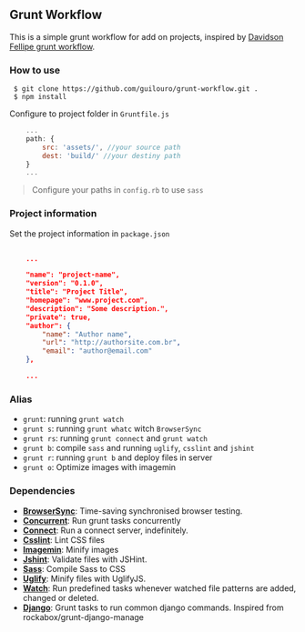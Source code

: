 ## Grunt Workflow

This is a simple grunt workflow for add on projects, inspired by [Davidson Fellipe grunt workflow](https://github.com/davidsonfellipe/grunt-workflow).

### How to use

```shell
 $ git clone https://github.com/guilouro/grunt-workflow.git .
 $ npm install 
```

Configure to project folder in `Gruntfile.js`

```javascript
	...
	path: {
        src: 'assets/', //your source path
        dest: 'build/' //your destiny path
    }
    ...
```

> Configure your paths in `config.rb` to use `sass`


### Project information

Set the project information in `package.json`

```json
	
	...

	"name": "project-name",
	"version": "0.1.0",
	"title": "Project Title",
	"homepage": "www.project.com",
	"description": "Some description.",
	"private": true,
	"author": {
		"name": "Author name",
		"url": "http://authorsite.com.br",
		"email": "author@email.com"
	},

	...

```

### Alias

* `grunt`: running `grunt watch`
* `grunt s`: running `grunt whatc` witch `BrowserSync`
* `grunt rs`: running `grunt connect` and `grunt watch`
* `grunt b`: compile `sass` and running `uglify`, `csslint` and `jshint`
* `grunt r`: running `grunt b` and deploy files in server
* `grunt o`: Optimize images with imagemin

### Dependencies

* [**BrowserSync**](http://www.browsersync.io/): Time-saving synchronised browser testing.
* [**Concurrent**](https://www.npmjs.com/package/grunt-concurrent): Run grunt tasks concurrently
* [**Connect**](https://www.npmjs.com/package/grunt-connect): Run a connect server, indefinitely.
* [**Csslint**](https://github.com/gruntjs/grunt-contrib-csslint): Lint CSS files
* [**Imagemin**](https://www.npmjs.com/package/grunt-contrib-imagemin): Minify images
* [**Jshint**](https://github.com/gruntjs/grunt-contrib-jshint): Validate files with JSHint.
* [**Sass**](https://github.com/gruntjs/grunt-contrib-sass): Compile Sass to CSS
* [**Uglify**](https://github.com/gruntjs/grunt-contrib-uglify): Minify files with UglifyJS.
* [**Watch**](https://github.com/gruntjs/grunt-contrib-watch): Run predefined tasks whenever watched file patterns are added, changed or deleted.
* [**Django**](https://github.com/nicolaspanel/grunt-contrib-django): Grunt tasks to run common django commands. Inspired from rockabox/grunt-django-manage
